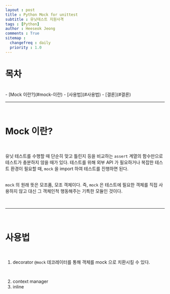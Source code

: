 ```yaml
---
layout : post
title : Python Mock for unittest
subtitle : 유닛테스트 지원사격 
tags : [Python]
author : Heeseok Jeong
comments : True
sitemap :
  changefreq : daily
  priority : 1.0
---
```


# 목차

<br>
- [Mock 이란?](#mock-이란)
- [사용법](#사용법)
- [결론](#결론)


<br>
<hr>
<br>

# Mock 이란?
<br>

유닛 테스트를 수행할 때 단순히 맞고 틀린지 등을 비교하는 `assert` 계열의 함수만으로 테스트가 충분하지 않을 때가 있다. 테스트를 위해 외부 API 가 필요하거나 복잡한 테스트 환경이 필요할 때, `mock` 을 import 하여 테스트를 진행하면 된다.  
<br>

`mock` 의 원래 뜻은 모조품, 모조 객체이다. 즉, `mock` 은 테스트에 필요한 객체를 직접 사용하지 않고 대신 그 객체인척 행동해주는 기특한 모듈인 것이다. 

<br>
<hr>
<br>

# 사용법
<br>

1. decorator
    `@mock` 데코레이터를 통해 객체를 mock 으로 치환시킬 수 있다. 
    ```python
        

    ```
2. context manager
3. inline